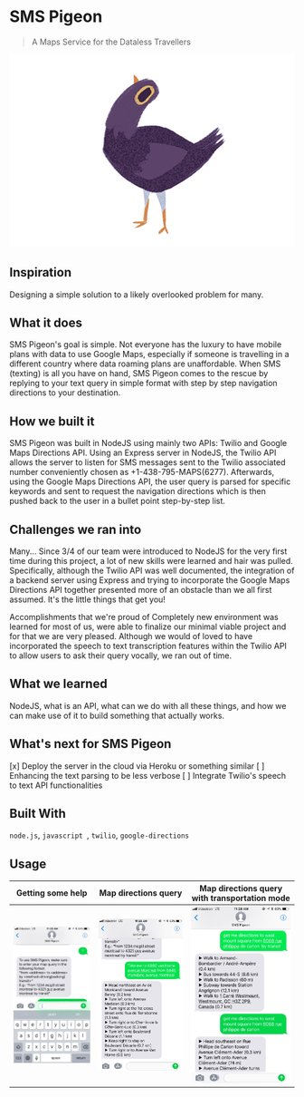 # SMS Pigeon
> A Maps Service for the Dataless Travellers

![SMS Pigeon](public/images/logo.gif)
## Inspiration
Designing a simple solution to a likely overlooked problem for many.

## What it does
SMS Pigeon's goal is simple. Not everyone has the luxury to have mobile plans with data to use Google Maps, especially if someone is travelling in a different country where data roaming plans are unaffordable. When SMS (texting) is all you have on hand, SMS Pigeon comes to the rescue by replying to your text query in simple format with step by step navigation directions to your destination.

## How we built it
SMS Pigeon was built in NodeJS using mainly two APIs: Twilio and Google Maps Directions API. Using an Express server in NodeJS, the Twilio API allows the server to listen for SMS messages sent to the Twilio associated number conveniently chosen as +1-438-795-MAPS(6277). Afterwards, using the Google Maps Directions API, the user query is parsed for specific keywords and sent to request the navigation directions which is then pushed back to the user in a bullet point step-by-step list.

## Challenges we ran into
Many... Since 3/4 of our team were introduced to NodeJS for the very first time during this project, a lot of new skills were learned and hair was pulled. Specifically, although the Twilio API was well documented, the integration of a backend server using Express and trying to incorporate the Google Maps Directions API together presented more of an obstacle than we all first assumed. It's the little things that get you!

Accomplishments that we're proud of
Completely new environment was learned for most of us, were able to finalize our minimal viable project and for that we are very pleased. Although we would of loved to have incorporated the speech to text transcription features within the Twilio API to allow users to ask their query vocally, we ran out of time.

## What we learned
NodeJS, what is an API, what can we do with all these things, and how we can make use of it to build something that actually works.

## What's next for SMS Pigeon
[x] Deploy the server in the cloud via Heroku or something similar
[ ] Enhancing the text parsing to be less verbose
[ ] Integrate Twilio's speech to text API functionalities

## Built With
`node.js`, `javascript `, `twilio`, `google-directions`

## Usage
Getting some help          |  Map directions query | Map directions query with transportation mode
:-------------------------:|:---------------------:|:----------------------------------------------:
![](public/images/screenshot-help.jpg) | ![](public/images/screenshot-to-from.jpg) | ![](public/images/screenshot-to-from-by.jpg)




